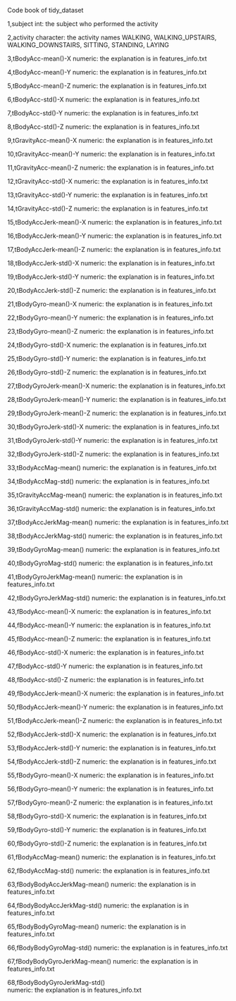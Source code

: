 Code book of tidy_dataset

1,subject
	int: the subject who performed the activity

2,activity
	character: the activity names
	WALKING, WALKING_UPSTAIRS, WALKING_DOWNSTAIRS, SITTING, STANDING, LAYING

3,tBodyAcc-mean()-X
	numeric: the explanation is in features_info.txt

4,tBodyAcc-mean()-Y
	numeric: the explanation is in features_info.txt

5,tBodyAcc-mean()-Z
	numeric: the explanation is in features_info.txt

6,tBodyAcc-std()-X
	numeric: the explanation is in features_info.txt

7,tBodyAcc-std()-Y
	numeric: the explanation is in features_info.txt

8,tBodyAcc-std()-Z
	numeric: the explanation is in features_info.txt

9,tGravityAcc-mean()-X
	numeric: the explanation is in features_info.txt

10,tGravityAcc-mean()-Y
	numeric: the explanation is in features_info.txt

11,tGravityAcc-mean()-Z
	numeric: the explanation is in features_info.txt

12,tGravityAcc-std()-X
	numeric: the explanation is in features_info.txt

13,tGravityAcc-std()-Y
	numeric: the explanation is in features_info.txt

14,tGravityAcc-std()-Z
	numeric: the explanation is in features_info.txt

15,tBodyAccJerk-mean()-X
	numeric: the explanation is in features_info.txt

16,tBodyAccJerk-mean()-Y
	numeric: the explanation is in features_info.txt

17,tBodyAccJerk-mean()-Z
	numeric: the explanation is in features_info.txt

18,tBodyAccJerk-std()-X
	numeric: the explanation is in features_info.txt

19,tBodyAccJerk-std()-Y
	numeric: the explanation is in features_info.txt

20,tBodyAccJerk-std()-Z
	numeric: the explanation is in features_info.txt

21,tBodyGyro-mean()-X
	numeric: the explanation is in features_info.txt

22,tBodyGyro-mean()-Y
	numeric: the explanation is in features_info.txt

23,tBodyGyro-mean()-Z
	numeric: the explanation is in features_info.txt

24,tBodyGyro-std()-X
	numeric: the explanation is in features_info.txt

25,tBodyGyro-std()-Y
	numeric: the explanation is in features_info.txt

26,tBodyGyro-std()-Z
	numeric: the explanation is in features_info.txt

27,tBodyGyroJerk-mean()-X
	numeric: the explanation is in features_info.txt

28,tBodyGyroJerk-mean()-Y
	numeric: the explanation is in features_info.txt

29,tBodyGyroJerk-mean()-Z
	numeric: the explanation is in features_info.txt

30,tBodyGyroJerk-std()-X
	numeric: the explanation is in features_info.txt

31,tBodyGyroJerk-std()-Y
	numeric: the explanation is in features_info.txt

32,tBodyGyroJerk-std()-Z
	numeric: the explanation is in features_info.txt

33,tBodyAccMag-mean()
	numeric: the explanation is in features_info.txt

34,tBodyAccMag-std()
	numeric: the explanation is in features_info.txt

35,tGravityAccMag-mean()
	numeric: the explanation is in features_info.txt

36,tGravityAccMag-std()
	numeric: the explanation is in features_info.txt

37,tBodyAccJerkMag-mean()
	numeric: the explanation is in features_info.txt

38,tBodyAccJerkMag-std()
	numeric: the explanation is in features_info.txt

39,tBodyGyroMag-mean()
	numeric: the explanation is in features_info.txt

40,tBodyGyroMag-std()
	numeric: the explanation is in features_info.txt

41,tBodyGyroJerkMag-mean()
	numeric: the explanation is in features_info.txt

42,tBodyGyroJerkMag-std()
	numeric: the explanation is in features_info.txt

43,fBodyAcc-mean()-X
	numeric: the explanation is in features_info.txt

44,fBodyAcc-mean()-Y
	numeric: the explanation is in features_info.txt

45,fBodyAcc-mean()-Z
	numeric: the explanation is in features_info.txt

46,fBodyAcc-std()-X
	numeric: the explanation is in features_info.txt

47,fBodyAcc-std()-Y
	numeric: the explanation is in features_info.txt

48,fBodyAcc-std()-Z
	numeric: the explanation is in features_info.txt

49,fBodyAccJerk-mean()-X
	numeric: the explanation is in features_info.txt

50,fBodyAccJerk-mean()-Y
	numeric: the explanation is in features_info.txt

51,fBodyAccJerk-mean()-Z
	numeric: the explanation is in features_info.txt

52,fBodyAccJerk-std()-X
	numeric: the explanation is in features_info.txt

53,fBodyAccJerk-std()-Y
	numeric: the explanation is in features_info.txt

54,fBodyAccJerk-std()-Z
	numeric: the explanation is in features_info.txt

55,fBodyGyro-mean()-X
	numeric: the explanation is in features_info.txt

56,fBodyGyro-mean()-Y
	numeric: the explanation is in features_info.txt

57,fBodyGyro-mean()-Z
	numeric: the explanation is in features_info.txt

58,fBodyGyro-std()-X
	numeric: the explanation is in features_info.txt

59,fBodyGyro-std()-Y
	numeric: the explanation is in features_info.txt

60,fBodyGyro-std()-Z
	numeric: the explanation is in features_info.txt

61,fBodyAccMag-mean()
	numeric: the explanation is in features_info.txt

62,fBodyAccMag-std()
	numeric: the explanation is in features_info.txt

63,fBodyBodyAccJerkMag-mean()
	numeric: the explanation is in features_info.txt

64,fBodyBodyAccJerkMag-std()
	numeric: the explanation is in features_info.txt

65,fBodyBodyGyroMag-mean()
	numeric: the explanation is in features_info.txt

66,fBodyBodyGyroMag-std()
	numeric: the explanation is in features_info.txt

67,fBodyBodyGyroJerkMag-mean()
	numeric: the explanation is in features_info.txt

68,fBodyBodyGyroJerkMag-std()	
	numeric: the explanation is in features_info.txt
